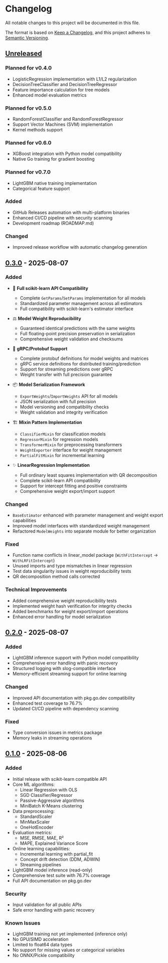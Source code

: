 # Changelog

All notable changes to this project will be documented in this file.

The format is based on [Keep a Changelog](https://keepachangelog.com/en/1.1.0/),
and this project adheres to [Semantic Versioning](https://semver.org/spec/v2.0.0.html).

## [Unreleased]

### Planned for v0.4.0
- LogisticRegression implementation with L1/L2 regularization
- DecisionTreeClassifier and DecisionTreeRegressor
- Feature importance calculation for tree models
- Enhanced model evaluation metrics

### Planned for v0.5.0
- RandomForestClassifier and RandomForestRegressor
- Support Vector Machines (SVM) implementation
- Kernel methods support

### Planned for v0.6.0
- XGBoost integration with Python model compatibility
- Native Go training for gradient boosting

### Planned for v0.7.0
- LightGBM native training implementation
- Categorical feature support

### Added
- GitHub Releases automation with multi-platform binaries
- Enhanced CI/CD pipeline with security scanning
- Development roadmap (ROADMAP.md)

### Changed
- Improved release workflow with automatic changelog generation

## [0.3.0] - 2025-08-07

### Added
- 🎯 **Full scikit-learn API Compatibility**
  - Complete `GetParams`/`SetParams` implementation for all models
  - Standardized parameter management across all estimators
  - Full compatibility with scikit-learn's estimator interface

- ⚖️ **Model Weight Reproducibility**
  - Guaranteed identical predictions with the same weights
  - Full floating-point precision preservation in serialization
  - Comprehensive weight validation and checksums

- 🔄 **gRPC/Protobuf Support**
  - Complete protobuf definitions for model weights and matrices
  - gRPC service definitions for distributed training/prediction
  - Support for streaming predictions over gRPC
  - Weight transfer with full precision guarantee

- 📦 **Model Serialization Framework**
  - `ExportWeights`/`ImportWeights` API for all models
  - JSON serialization with full precision
  - Model versioning and compatibility checks
  - Weight validation and integrity verification

- 🏗️ **Mixin Pattern Implementation**
  - `ClassifierMixin` for classification models
  - `RegressorMixin` for regression models  
  - `TransformerMixin` for preprocessing transformers
  - `WeightExporter` interface for weight management
  - `PartialFitMixin` for incremental learning

- ✨ **LinearRegression Implementation**
  - Full ordinary least squares implementation with QR decomposition
  - Complete scikit-learn API compatibility
  - Support for intercept fitting and positive constraints
  - Comprehensive weight export/import support

### Changed
- `BaseEstimator` enhanced with parameter management and weight export capabilities
- Improved model interfaces with standardized weight management
- Refactored `ModelWeights` into separate module for better organization

### Fixed
- Function name conflicts in linear_model package (`WithFitIntercept` → `WithLRFitIntercept`)
- Unused imports and type mismatches in linear regression
- Test data singularity issues in weight reproducibility tests
- QR decomposition method calls corrected

### Technical Improvements
- Added comprehensive weight reproducibility tests
- Implemented weight hash verification for integrity checks
- Added benchmarks for weight export/import operations
- Enhanced error handling for model serialization

## [0.2.0] - 2025-08-07

### Added
- LightGBM inference support with Python model compatibility
- Comprehensive error handling with panic recovery
- Structured logging with slog-compatible interface
- Memory-efficient streaming support for online learning

### Changed
- Improved API documentation with pkg.go.dev compatibility
- Enhanced test coverage to 76.7%
- Updated CI/CD pipeline with dependency scanning

### Fixed
- Type conversion issues in metrics package
- Memory leaks in streaming operations

## [0.1.0] - 2025-08-06

### Added
- Initial release with scikit-learn compatible API
- Core ML algorithms:
  - Linear Regression with OLS
  - SGD Classifier/Regressor
  - Passive-Aggressive algorithms
  - MiniBatch K-Means clustering
- Data preprocessing:
  - StandardScaler
  - MinMaxScaler
  - OneHotEncoder
- Evaluation metrics:
  - MSE, RMSE, MAE, R²
  - MAPE, Explained Variance Score
- Online learning capabilities:
  - Incremental learning with partial_fit
  - Concept drift detection (DDM, ADWIN)
  - Streaming pipelines
- LightGBM model inference (read-only)
- Comprehensive test suite with 76.7% coverage
- Full API documentation on pkg.go.dev

### Security
- Input validation for all public APIs
- Safe error handling with panic recovery

### Known Issues
- LightGBM training not yet implemented (inference only)
- No GPU/SIMD acceleration
- Limited to float64 data types
- No support for missing values or categorical variables
- No ONNX/Pickle compatibility

[Unreleased]: https://github.com/YuminosukeSato/scigo/compare/v0.3.0...HEAD
[0.3.0]: https://github.com/YuminosukeSato/scigo/compare/v0.2.0...v0.3.0
[0.2.0]: https://github.com/YuminosukeSato/scigo/compare/v0.1.0...v0.2.0
[0.1.0]: https://github.com/YuminosukeSato/scigo/releases/tag/v0.1.0